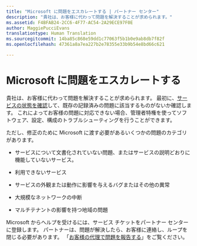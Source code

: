 ```yaml
---
title: "Microsoft に問題をエスカレートする | パートナー センター"
description: "貴社は、お客様に代わって問題を解決することが求められます。"
ms.assetid: F4BFAB24-2CC6-4F77-AC54-2A29ECE97F0E
author: MaggiePucciEvans
translationtype: Human Translation
ms.sourcegitcommit: 14ba85c868e59dd1c77063f5b1b0e9ab8db7f82f
ms.openlocfilehash: 47361a8a7ea227b2e78355e33b9b54e8bd66c621

---
```


# Microsoft に問題をエスカレートする


貴社は、お客様に代わって問題を解決することが求められます。 最初に、[サービスの状態を確認](check-service-health.md)して、既存の記録済みの問題に該当するものがないか確認します。 これによってお客様の問題に対応できない場合、管理者特権を使ってソフトウェア、設定、構成のトラブルシューティングを行うことができます。

ただし、修正のために Microsoft に渡す必要があるいくつかの問題のカテゴリがあります。

-   サービスについて文書化されていない問題、またはサービスの説明どおりに機能していないサービス。

-   利用できないサービス

-   サービスの外観または動作に影響を与えるバグまたはその他の異常

-   大規模なネットワークの中断

-   マルチテナントの影響を持つ地域の問題

Microsoft からヘルプを受けるには、サービス チケットをパートナー センターに登録します。 パートナーは、問題が解決したら、お客様に連絡し、ループを閉じる必要があります。 「[お客様の代理で問題を報告する](report-problems-on-behalf-of-a-customer.md)」をご覧ください。

 

 






<!--HONumber=Nov16_HO4-->


